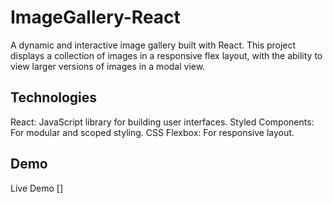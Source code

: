 # ImageGallery-React
A dynamic and interactive image gallery built with React. This project displays a collection of images in a responsive flex layout, with the ability to view larger versions of images in a modal view.

## Technologies
React: JavaScript library for building user interfaces.
Styled Components: For modular and scoped styling.
CSS Flexbox: For responsive layout.

## Demo
Live Demo []
